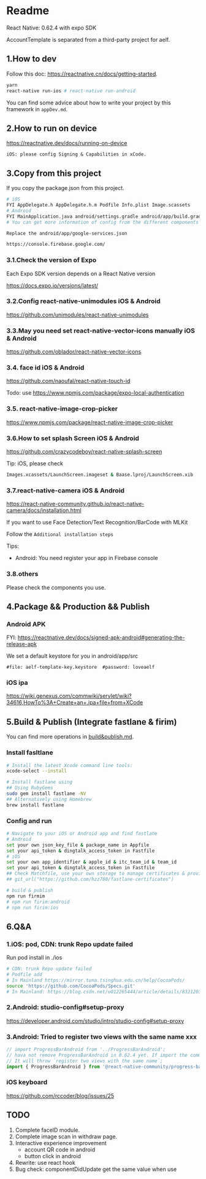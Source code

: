 # Readme

React Native: 0.62.4 with expo SDK

AccountTemplate is separated from a third-party project for aelf.

## 1.How to dev

Follow this doc: https://reactnative.cn/docs/getting-started.

```bash
yarn
react-native run-ios # react-native run-android
```

You can find some advice about how to write your project by this framework in `appDev.md`.

## 2.How to run on device

https://reactnative.dev/docs/running-on-device

`iOS: please config Signing & Capabilities in xCode.`

## 3.Copy from this project

If you copy the package.json from this project.

```bash
# iOS
FYI AppDelegate.h AppDelegate.h.m Podfile Info.plist Image.scassets
# Android
FYI MainApplication.java android/settings.gradle android/app/build.gradle android/build.gradle AndroidManifest.xml:
# You can get more information of config from the different components docs of this project.
```

```bash
Replace the android/app/google-services.json

https://console.firebase.google.com/
```

### 3.1.Check the version of Expo

Each Expo SDK version depends on a React Native version 

https://docs.expo.io/versions/latest/

### 3.2.Config react-native-unimodules iOS & Android

https://github.com/unimodules/react-native-unimodules

### 3.3.May you need set react-native-vector-icons manually iOS & Android

https://github.com/oblador/react-native-vector-icons

### 3.4. face id  iOS & Android

https://github.com/naoufal/react-native-touch-id

Todo: use https://www.npmjs.com/package/expo-local-authentication

### 3.5. react-native-image-crop-picker

https://www.npmjs.com/package/react-native-image-crop-picker

### 3.6.How to set splash Screen iOS & Android

https://github.com/crazycodeboy/react-native-splash-screen

Tip: iOS, please check 

```bash
Images.xcassets/LaunchScreen.imageset & Baase.lproj/LaunchScreen.xib
```

### 3.7.react-native-camera iOS & Android

https://react-native-community.github.io/react-native-camera/docs/installation.html

If you want to use Face Detection/Text Recognition/BarCode with MLKit

Follow the `Additional installation steps`

Tips:

- Android: You need register your app in Firebase console

### 3.8.others

Please check the components you use.

## 4.Package && Production && Publish

### Android APK

FYI: https://reactnative.dev/docs/signed-apk-android#generating-the-release-apk

We set a default keystore for you in android/app/src

`#file: aelf-template-key.keystore  #password: loveaelf`

### iOS ipa

https://wiki.genexus.com/commwiki/servlet/wiki?34616,HowTo%3A+Create+an+.ipa+file+from+XCode

## 5.Build & Publish (Integrate fastlane & firim)

You can find more operations in 
[build&publish.md](https://github.com/AElfProject/aelf-boilerplate/blob/dev/web/aelfAccountTemplateRN/build%26publish.md).

### Install fasltlane

```bash
# Install the latest Xcode command line tools:
xcode-select --install

# Install fastlane using
## Using RubyGems
sudo gem install fastlane -NV
## Alternatively using Homebrew
brew install fastlane
```

### Config and run

```bash
# Navigate to your iOS or Android app and find fastlane
# Android
set your own json_key_file & package_name in Appfile
set your api_token & dingtalk_access_token in Fastfile
# iOS
set your own app_identifier & apple_id & itc_team_id & team_id
set your api_token & dingtalk_access_token in Fastfile
## Check Matchfile, use your own storage to manage certificates & provisioning profiles.
## git_url("https://github.com/hzz780/fastlane-certificates")
```

```bash
# build & publish
npm run firmim
# npm run firim:android
# npm run firim:ios
```

## 6.Q&A

### 1.iOS: pod, CDN: trunk Repo update failed

Run pod install in ./ios
```bash
# CDN: trunk Repo update failed
# Podfile add
# In Mainland https://mirror.tuna.tsinghua.edu.cn/help/CocoaPods/
source 'https://github.com/CocoaPods/Specs.git'
# In Mainland: https://blog.csdn.net/u012265444/article/details/83212038
```

### 2.Android: studio-config#setup-proxy

https://developer.android.com/studio/intro/studio-config#setup-proxy

### 3.Android: Tried to register two views with the same name xxx

```javascript
// import ProgressBarAndroid from '../ProgressBarAndroid';
// hava not remove ProgressBarAndroid in 0.62.4 yet. If import the community version,
// It will throw `register two views with the same name`;
import { ProgressBarAndroid } from '@react-native-community/progress-bar-android';
```

### iOS keyboard

https://github.com/rccoder/blog/issues/25

## TODO

1. Complete faceID module.
2. Complete image scan in withdraw page.
3. Interactive experience improvement
    - account QR code in android
    - button click in android
4. Rewrite: use react hook
5. Bug check: componentDidUpdate get the same value when use 
